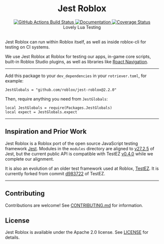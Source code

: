 <h1 align="center">Jest Roblox</h1>
<div align="center">
	<a href="https://github.com/Roblox/jest-roblox/actions?query=workflow%3ACI">
		<img src="https://github.com/Roblox/jest-roblox/workflows/CI/badge.svg" alt="GitHub Actions Build Status" />
	</a>
	<a href="https://roblox.github.io/jest-roblox/">
			<img src="https://img.shields.io/badge/docs-website-green.svg" alt="Documentation" />
	</a>
	<a href='https://coveralls.io/github/Roblox/jest-roblox'>
		<img src='https://coveralls.io/repos/github/Roblox/jest-roblox/badge.svg?t=4czPqO&kill_cache=1' alt='Coverage Status' />
	</a>
</div>

<div align="center">
	Lovely Lua Testing
</div>

<div>&nbsp;</div>

Jest Roblox can run within Roblox itself, as well as inside roblox-cli for testing on CI systems.

We use Jest Roblox at Roblox for testing our apps, in-game core scripts, built-in Roblox Studio plugins, as well as libraries like [Roact Navigation](https://github.com/Roblox/roact-navigation).

---

Add this package to your `dev_dependencies` in your `rotriever.toml`, for example:
```
JestGlobals = "github.com/roblox/jest-roblox@2.2.0"
```

Then, require anything you need from `JestGlobals`:
```
local JestGlobals = require(Packages.JestGlobals)
local expect = JestGlobals.expect
```

---

## Inspiration and Prior Work
Jest Roblox is a Roblox port of the open source JavaScript testing framework [Jest](https://github.com/facebook/jest). Modules in the `modules` directory are  aligned to [v27.2.5](https://github.com/facebook/jest/tree/v27.2.5) of Jest, but the current public API is compatible with TestEZ [v0.4.0](https://github.com/Roblox/testez/tree/v0.4.0) while we complete our alignment.

It is also an evolution of an older test framework used at Roblox, [TestEZ](https://github.com/Roblox/TestEZ). It is currently forked from commit [d983722](https://github.com/Roblox/testez/tree/d983722fb085141db3a7e80a37b30b03a69e6e55) of TestEZ.

---

## Contributing
Contributions are welcome! See [CONTRIBUTING.md](CONTRIBUTING.md) for information.

## License
Jest Roblox is available under the Apache 2.0 license. See [LICENSE](LICENSE) for details.

